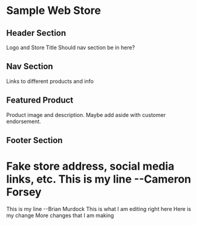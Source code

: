 # Sample Web Store
## Header Section
Logo and Store Title
Should nav section be in here?
## Nav Section
Links to different products and info
## Featured Product
Product image and description. Maybe add aside with customer endorsement.
## Footer Section
Fake store address, social media links, etc.
This is my line --Cameron Forsey
=======
This is my line --Brian Murdock
This is what I am editing right here
Here is my change
More changes that I am making 